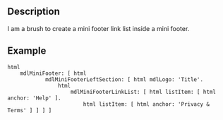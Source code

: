 Description
--------------------

I am a brush to create a mini footer link list inside a mini footer.

Example
--------------------

	html
		mdlMiniFooter: [ html
				mdlMiniFooterLeftSection: [ html mdlLogo: 'Title'.
					html
						mdlMiniFooterLinkList: [ html listItem: [ html anchor: 'Help' ].
							html listItem: [ html anchor: 'Privacy & Terms' ] ] ] ]